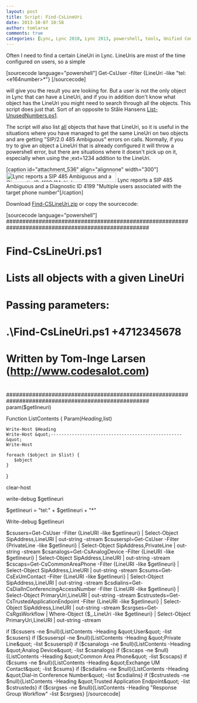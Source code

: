 ```yaml
---
layout: post
title: Script: Find-CsLineUri
date: 2013-10-07 10:58
author: tomlarse
comments: true
categories: [Lync, Lync 2010, Lync 2013, powershell, tools, Unified Communications]
---
```

Often I need to find a certain LineUri in Lync. LineUris are most of the time configured on users, so a simple

[sourcecode language="powershell"]
Get-CsUser -filter {LineUri -like &quot;tel:&lt;e164number&gt;*&quot;}
[/sourcecode]


will give you the result you are looking for. But a user is not the only object in Lync that can have a LineUri, and if you in addition don't know what object has the LineUri you might need to search through all the objects. This script does just that. Sort of an opposite to Ståle Hansens <a href="http://msunified.net/lyncdownloads/script-list-unusednumbers-ps1/" title="list-unusednumbers" target="_blank">List-UnusedNumbers.ps1</a>.

The script will also list <span style="text-decoration:underline;">all</span> objects that have that LineUri, so it is useful in the situations where you have managed to get the same LineUri on two objects and are getting "SIP/2.0 485 Ambiguous" errors on calls. Normally, if you try to give an object a LineUri that is already configured it will throw a powershell error, but there are situations where it doesn't pick up on it, especially when using the ;ext=1234 addition to the LineUri.

[caption id="attachment_536" align="alignnone" width="300"]<a href="http://codesalot.files.wordpress.com/2013/10/485.png"><img class="size-medium wp-image-536" alt="Lync reports a SIP 485 Ambiguous and a Diagnostic ID 4199 &quot;Multiple users associated with the target phone number&quot;" src="http://codesalot.files.wordpress.com/2013/10/485.png?w=300" width="300" height="26" /></a> Lync reports a SIP 485 Ambiguous and a Diagnostic ID 4199 "Multiple users associated with the target phone number"[/caption]

Download <a href="http://codesalot.files.wordpress.com/2013/10/find-cslineuri.zip" title="Find-CsLineUri.zip" target="_blank">Find-CSLineUri.zip</a> or copy the sourcecode:

[sourcecode language="powershell"]
####################################################################################################
# Find-CsLineUri.ps1
#
# Lists all objects with a given LineUri
#
#
# Passing parameters:
# .\Find-CsLineUri.ps1 +4712345678
#
# Written by Tom-Inge Larsen (http://www.codesalot.com)
#
####################################################################################################
param($getlineuri)

Function ListContents
{
    Param($Heading,$list)

    Write-Host $Heading
    Write-Host &quot;--------------------------------------------------&quot;
    Write-Host

    foreach ($object in $list) {
       $object
    }
}

clear-host

write-debug $getlineuri

$getlineuri = &quot;tel:&quot; + $getlineuri + &quot;*&quot;

Write-debug $getlineuri

$csusers=Get-CsUser -Filter {LineURI -like $getlineuri} | Select-Object SipAddress,LineURI | out-string -stream
$csuserspl=Get-CsUser -Filter {PrivateLine -like $getlineuri} | Select-Object SipAddress,PrivateLine | out-string -stream
$csanalogs=Get-CsAnalogDevice -Filter {LineURI -like $getlineuri} | Select-Object SipAddress,LineURI | out-string -stream
$cscaps=Get-CsCommonAreaPhone -Filter {LineURI -like $getlineuri} | Select-Object SipAddress,LineURI | out-string -stream
$csums=Get-CsExUmContact -Filter {LineURI -like $getlineuri} | Select-Object SipAddress,LineURI | out-string -stream
$csdialins=Get-CsDialInConferencingAccessNumber -Filter {LineURI -like $getlineuri} | Select-Object PrimaryUri,LineURI | out-string -stream
$cstrusteds=Get-CsTrustedApplicationEndpoint -Filter {LineURI -like $getlineuri} | Select-Object SipAddress,LineURI | out-string -stream
$csrgses=Get-CsRgsWorkflow | Where-Object {$_.LineUri -like $getlineuri} | Select-Object PrimaryUri,LineURI | out-string -stream

if ($csusers -ne $null){ListContents -Heading &quot;User&quot; -list $csusers}
if ($csuserspl -ne $null){ListContents -Heading &quot;Private Line&quot; -list $csuserspl}
if ($csanalogs -ne $null){ListContents -Heading &quot;Analog Device&quot; -list $csanalogs}
if ($cscaps -ne $null){ListContents -Heading &quot;Common Area Phone&quot; -list $cscaps}
if ($csums -ne $null){ListContents -Heading &quot;Exchange UM Contact&quot; -list $csums}
if ($csdialins -ne $null){ListContents -Heading &quot;Dial-in Conference Number&quot; -list $csdialins}
if ($cstrusteds -ne $null){ListContents -Heading &quot;Trusted Application Endpoint&quot; -list $cstrusteds}
if ($csrgses -ne $null){ListContents -Heading &quot;Response Group Workflow&quot; -list $csrgses}
[/sourcecode]
